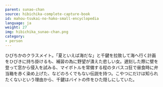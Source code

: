 ```yaml
---
parent: sunao-chan
source: hibichika-complete-capture-book
id: mahou-tsukai-no-hako-small-encyclopedia
language: ja
weight: 27
img: hibichika_sunao-chan.png
category:
- person
---
```


ひびちかのクラスメイト。「夏といえば海だな」と千鍵を拉致して海へ行く計画をひびきに持ち掛けるも、補習の為に野望が潰えた悲しい女。遅刻した際に壁を登って窓から侵入を試みる、マイボトルを常備する程のタバスコ狂で昼食時に弁当箱を赤く染め上げた、などのろくでもない伝説を持つ。こやつにだけは知られたくないという理由から、千鍵はバイトの件をひた隠しにしていた。
